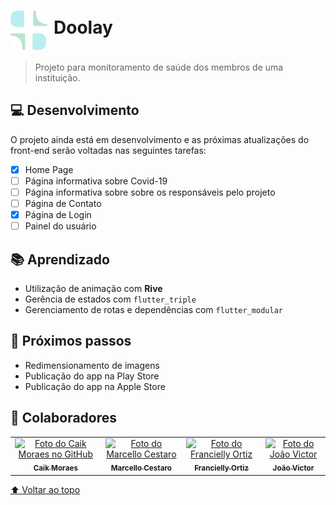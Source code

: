# <div style="display: flex; align-items=center; flex-wrap: wrap;"><img src="images/logo.png" alt="doolay"><span style="margin: 10px;">Doolay</span></div>

> Projeto para monitoramento de saúde dos membros de uma instituição.

## :computer: Desenvolvimento

O projeto ainda está em desenvolvimento e as próximas atualizações do front-end serão voltadas nas seguintes tarefas:

- [x] Home Page
- [ ] Página informativa sobre Covid-19 
- [ ] Página informativa sobre sobre os responsáveis pelo projeto
- [ ] Página de Contato
- [x] Página de Login
- [ ] Painel do usuário

## :books: Aprendizado

* Utilização de animação com **Rive**
* Gerência de estados com `flutter_triple`
* Gerenciamento de rotas e dependências com `flutter_modular`

## :thought_balloon: Próximos passos

* Redimensionamento de imagens
* Publicação do app na Play Store
* Publicação do app na Apple Store

## :handshake: Colaboradores

<table>
  <tr>
    <td align="center">
      <a href="https://github.com/caikmoraes">
        <img src="https://avatars.githubusercontent.com/u/47791767?s=400&u=a11d5fd88b27b9d86d54df93c57f5a1b01921207&v=4" width="100px;" alt="Foto do Caik Moraes no GitHub"/><br>
        <sub>
          <b>Caik Moraes</b>
        </sub>
      </a>
    </td>
    <td align="center">
      <a href="https://github.com/marcellorcestaro">
        <img src="https://avatars.githubusercontent.com/u/32852416?v=4" width="100px;" alt="Foto do Marcello Cestaro"/><br>
        <sub>
          <b>Marcello Cestaro</b>
        </sub>
      </a>
    </td>
    <td align="center">
      <a href="https://github.com/ortizfrancielly">
        <img src="https://avatars.githubusercontent.com/u/59661321?v=4" width="100px;" alt="Foto do Francielly Ortiz"/><br>
        <sub>
          <b>Francielly Ortiz</b>
        </sub>
      </a>
    </td>
    <td align="center">
      <a href="https://github.com/jvmoraisr6597">
        <img src="https://avatars.githubusercontent.com/u/55808088?v=4" width="100px;" alt="Foto do João Victor"/><br>
        <sub>
          <b>João Victor</b>
        </sub>
      </a>
    </td>
  </tr>
</table>

[⬆ Voltar ao topo](#Doolay)<br>